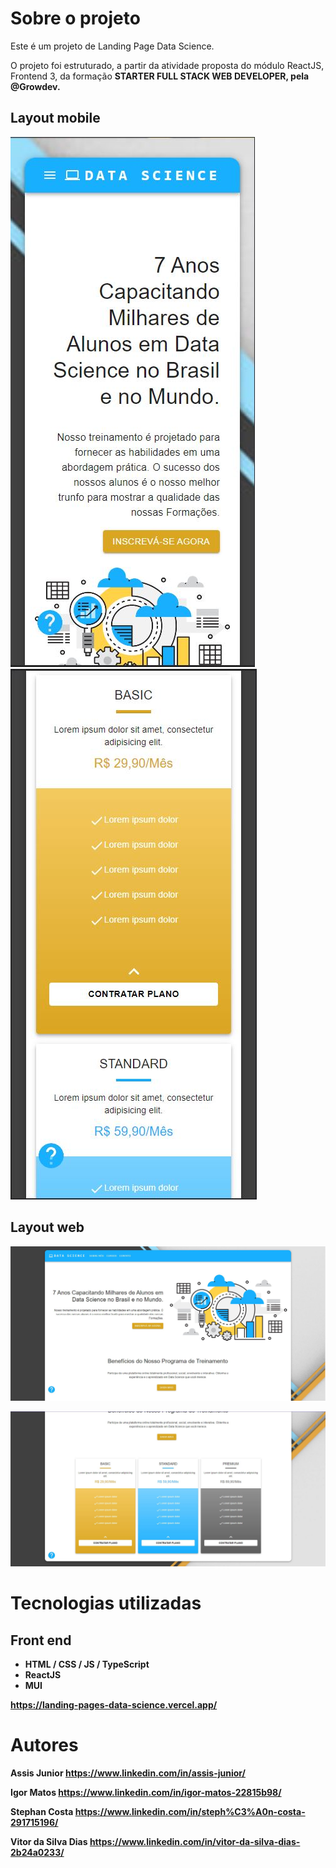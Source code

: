 # Sobre o projeto

Este é um projeto de Landing Page Data Science.

O projeto foi estruturado, a partir da atividade proposta do módulo ReactJS, Frontend 3, da formação <strong>STARTER FULL STACK WEB DEVELOPER<strong>, pela @Growdev.
## Layout mobile

![Mobile 1](https://github.com/46Stephan/landing_pages_data_science-master/blob/master/src/img/img3.JPG) ![Mobile 2](https://github.com/46Stephan/landing_pages_data_science-master/blob/master/src/img/img4.JPG)

## Layout web
![Web 1](https://github.com/46Stephan/landing_pages_data_science-master/blob/master/src/img/img1.JPG)

![Web 2](https://github.com/46Stephan/landing_pages_data_science-master/blob/master/src/img/img2.JPG)

# Tecnologias utilizadas

## Front end
- HTML / CSS / JS / TypeScript
- ReactJS
- MUI

https://landing-pages-data-science.vercel.app/

# Autores

Assis Junior
https://www.linkedin.com/in/assis-junior/

Igor Matos
https://www.linkedin.com/in/igor-matos-22815b98/

Stephan Costa
https://www.linkedin.com/in/steph%C3%A0n-costa-291715196/

Vitor da Silva Dias
https://www.linkedin.com/in/vitor-da-silva-dias-2b24a0233/
